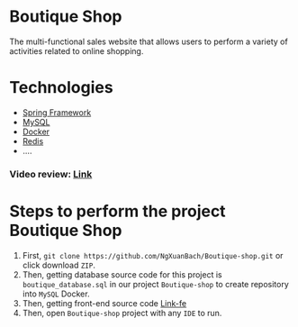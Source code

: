 # Boutique Shop
The multi-functional sales website that allows users to perform a variety of activities related to online shopping.
# Technologies
* [Spring Framework](https://spring.io/learn)
* [MySQL](https://www.tutorialspoint.com/mysql/index.htm)
* [Docker](https://www.tutorialspoint.com/docker/index.htm)
* [Redis](https://redis.io)
* ....
### Video review: [Link](https://www.youtube.com/watch?v=TY4BTjLH-0w&ab_channel=HoneyCode)
# Steps to perform the project Boutique Shop
1. First, ```git clone https://github.com/NgXuanBach/Boutique-shop.git``` or click download ```ZIP```.
2. Then, getting database source code for this project is ```boutique_database.sql``` in our project ```Boutique-shop``` to create repository into ```MySQL``` Docker.
3. Then, getting front-end source code [Link-fe](https://github.com/NgXuanBach/Boutique-shop-fe)
4. Then, open `Boutique-shop` project with any `IDE` to run.
